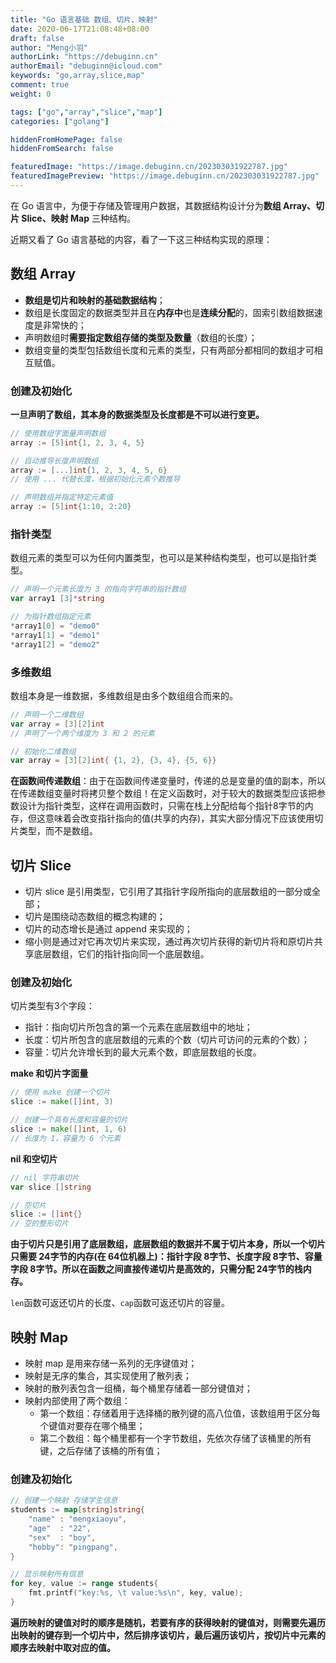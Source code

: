 ```yaml
---
title: "Go 语言基础 数组、切片、映射"
date: 2020-06-17T21:08:48+08:00
draft: false
author: "Meng小羽"
authorLink: "https://debuginn.cn"
authorEmail: "debuginn@icloud.com"
keywords: "go,array,slice,map"
comment: true
weight: 0

tags: ["go","array","slice","map"]
categories: ["golang"]

hiddenFromHomePage: false
hiddenFromSearch: false

featuredImage: "https://image.debuginn.cn/202303031922787.jpg"
featuredImagePreview: "https://image.debuginn.cn/202303031922787.jpg"
---
```


在 Go 语言中，为便于存储及管理用户数据，其数据结构设计分为**数组 Array、切片 Slice、映射 Map** 三种结构。

近期又看了 Go 语言基础的内容，看了一下这三种结构实现的原理：

## 数组 Array

- **数组是切片和映射的基础数据结构**； 
- 数组是长度固定的数据类型并且在**内存中**也是**连续分配**的，固索引数组数据速度是非常快的； 
- 声明数组时**需要指定数组存储的类型及数量**（数组的长度）； 
- 数组变量的类型包括数组长度和元素的类型，只有两部分都相同的数组才可相互赋值。

### 创建及初始化

**一旦声明了数组，其本身的数据类型及长度都是不可以进行变更。**

```go
// 使用数组字面量声明数组
array := [5]int{1, 2, 3, 4, 5}

// 自动推导长度声明数组
array := [...]int{1, 2, 3, 4, 5, 6}
// 使用 ... 代替长度，根据初始化元素个数推导

// 声明数组并指定特定元素值
array := [5]int{1:10, 2:20}
```

### 指针类型

数组元素的类型可以为任何内置类型，也可以是某种结构类型，也可以是指针类型。

```go
// 声明一个元素长度为 3 的指向字符串的指针数组
var array1 [3]*string

// 为指针数组指定元素
*array1[0] = "demo0"
*array1[1] = "demo1"
*array1[2] = "demo2"
```

### 多维数组

数组本身是一维数据，多维数组是由多个数组组合而来的。

```go
// 声明一个二维数组
var array = [3][2]int
// 声明了一个两个维度为 3 和 2 的元素

// 初始化二维数组
var array = [3][2]int{ {1, 2}, {3, 4}, {5, 6}}
```

**在函数间传递数组**：由于在函数间传递变量时，传递的总是变量的值的副本，所以在传递数组变量时将拷贝整个数组！在定义函数时，对于较大的数据类型应该把参数设计为指针类型，这样在调用函数时，只需在栈上分配给每个指针8字节的内存，但这意味着会改变指针指向的值(共享的内存)，其实大部分情况下应该使用切片类型，而不是数组。

## 切片 Slice

- 切片 slice 是引用类型，它引用了其指针字段所指向的底层数组的一部分或全部； 
- 切片是围绕动态数组的概念构建的； 
- 切片的动态增长是通过 append 来实现的； 
- 缩小则是通过对它再次切片来实现，通过再次切片获得的新切片将和原切片共享底层数组，它们的指针指向同一个底层数组。 

### 创建及初始化

切片类型有3个字段：

- 指针：指向切片所包含的第一个元素在底层数组中的地址； 
- 长度：切片所包含的底层数组的元素的个数（切片可访问的元素的个数）； 
- 容量：切片允许增长到的最大元素个数，即底层数组的长度。

**make 和切片字面量**

```go
// 使用 make 创建一个切片
slice := make([]int, 3)

// 创建一个具有长度和容量的切片
slice := make([]int, 1, 6)
// 长度为 1，容量为 6 个元素
```

**nil 和空切片**

```go
// nil 字符串切片
var slice []string

// 空切片
slice := []int{}
// 空的整形切片
```

**由于切片只是引用了底层数组，底层数组的数据并不属于切片本身，所以一个切片只需要 24字节的内存(在 64位机器上)：指针字段 8字节、长度字段 8字节、容量字段 8字节。所以在函数之间直接传递切片是高效的，只需分配 24字节的栈内存。**

`len`函数可返还切片的长度、`cap`函数可返还切片的容量。

## 映射 Map

- 映射 map 是用来存储一系列的无序键值对； 
- 映射是无序的集合，其实现使用了散列表； 
- 映射的散列表包含一组桶，每个桶里存储着一部分键值对； 
- 映射内部使用了两个数组： 
  - 第一个数组：存储着用于选择桶的散列键的高八位值，该数组用于区分每个键值对要存在哪个桶里； 
  - 第二个数组：每个桶里都有一个字节数组，先依次存储了该桶里的所有键，之后存储了该桶的所有值；

### 创建及初始化

```go
// 创建一个映射 存储学生信息
students := map[string]string{
    "name" : "mengxiaoyu",
    "age"  : "22",
    "sex"  : "boy",
    "hobby": "pingpang",
}

// 显示映射所有信息
for key, value := range students{
    fmt.printf("key:%s, \t value:%s\n", key, value);
}
```

**遍历映射的键值对时的顺序是随机，若要有序的获得映射的键值对，则需要先遍历出映射的键存到一个切片中，然后排序该切片，最后遍历该切片，按切片中元素的顺序去映射中取对应的值。**